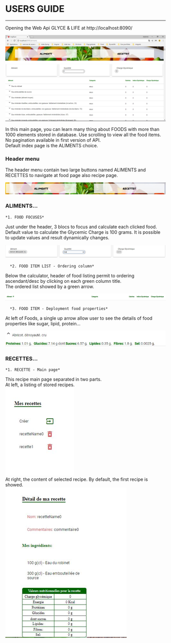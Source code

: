 # USERS GUIDE
  _________________
  
  
  Opening the Web Api GLYCE & LIFE at http://localhost:8090/ 
  
  ![Website Index](/guide_src/starting_page.JPG)
  
  In this main page, you can learn many thing about FOODS with more than 1000 elements stored in database.
  Use scrolling to view all the food items. No pagination available in first version of API.    
  Default index page is the ALIMENTS choice.

  ### Header menu
  
  The header menu contain two large buttons named ALIMENTS and RECETTES to navigate at food page also recipe page.    
  
  ![Header Menu](/guide_src/head_menu_buttons.JPG)
  
  ### ALIMENTS...
  
    *1. FOOD FOCUSES*
  
  Just under the header, 3 blocs to focus and calculate each clicked food. Default value to calculate the Glycemic Charge is 100 grams.
  It is possible to update values and result dynamically changes.
  
  ![FOOD/CALCULATING FOCUS](/guide_src/aliment_cg_calculate.JPG)
  
      *2. FOOD ITEM LIST - Ordering column*
      
  Below the calculator, header of food listing permit to ordering ascendant/desc by clicking on each green column title.    
  The ordered list showed by a green arrow.
  
  ![FOOD LIST/ORDERING](/guide_src/aliment_ordering_option.JPG)
  
      *3. FOOD ITEM - Deployment food properties*
      
  At left of Foods, a single up arrow allow user to see the details of food properties like sugar, lipid, protein...    
  
  ![FOOD ITEM/PROPERTIES](/guide_src/aliment_properties.JPG)
  
  
 ### RECETTES...
  
    *1. RECETTE - Main page*
    
  This recipe main page separated in two parts.    
  At left, a listing of stored recipes.    
  ![RECIPE LIST](/guide_src/recipe_listing.JPG)    
  At right, the content of selected recipe. By default, the first recipe is showed.    
  ![RECIPE DETAIL](/guide_src/recipe_details.JPG)    
  
  
    
    
  
